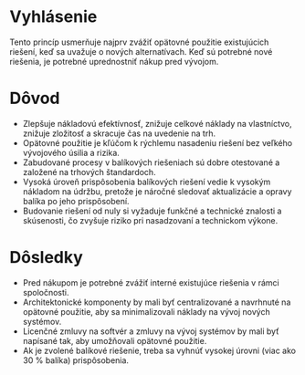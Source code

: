 # Vyhlásenie

Tento princíp usmerňuje najprv zvážiť opätovné použitie existujúcich riešení, keď sa uvažuje o nových alternatívach. Keď sú potrebné nové riešenia, je potrebné uprednostniť nákup pred vývojom.

# Dôvod

- Zlepšuje nákladovú efektívnosť, znižuje celkové náklady na vlastníctvo, znižuje zložitosť a skracuje čas na uvedenie na trh.
- Opätovné použitie je kľúčom k rýchlemu nasadeniu riešení bez veľkého vývojového úsilia a rizika.
- Zabudované procesy v balíkových riešeniach sú dobre otestované a založené na trhových štandardoch.
- Vysoká úroveň prispôsobenia balíkových riešení vedie k vysokým nákladom na údržbu, pretože je náročné sledovať aktualizácie a opravy balíka po jeho prispôsobení.
- Budovanie riešení od nuly si vyžaduje funkčné a technické znalosti a skúsenosti, čo zvyšuje riziko pri nasadzovaní a technickom výkone.

# Dôsledky

- Pred nákupom je potrebné zvážiť interné existujúce riešenia v rámci spoločnosti.
- Architektonické komponenty by mali byť centralizované a navrhnuté na opätovné použitie, aby sa minimalizovali náklady na vývoj nových systémov.
- Licenčné zmluvy na softvér a zmluvy na vývoj systémov by mali byť napísané tak, aby umožňovali opätovné použitie.
- Ak je zvolené balíkové riešenie, treba sa vyhnúť vysokej úrovni (viac ako 30 % balíka) prispôsobenia.
